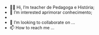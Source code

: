 - 👩‍🏫 Hi, I’m teacher de Pedagoga e História;
- 📖 I’m interested aprimorar conhecimento;
- 
- 💞️ I’m looking to collaborate on ...
- 📫 How to reach me ...

<!---
graprofhistoria/graprofhistoria is a ✨ special ✨ repository because its `README.md` (this file) appears on your GitHub profile.
You can click the Preview link to take a look at your changes.
--->
